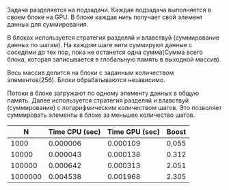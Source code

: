 Задача разделяется на подзадачи. Каждая подзадача выполняется в своем блоке на GPU. В блоке каждая нить получает свой элемент данных для суммирования.

В блоках используется стратегия разделяй и влавствуй (суммирование данных по шагам). На каждом шаге нити суммируют данные с соседями до тех пор, пока не останется одна сумма(Сумма всего блока, которая записывается в глобальную память в выходной массив).

Весь массив делится на блоки с заданным количеством элементов(256). Блоки обрабатываются независимо.

Потоки в блоке загружают по одному элементу данных в общую память. Далее используется стратегия разделяй и влавствуй (суммирование) с логарифмическим количеством шагов. Это позволяет суммировать элементы в блоке за меньшее количество шагов.

| N                   | Time CPU (sec)  | Time GPU (sec)  | Boost               |
|---------------------|-----------------|-----------------|---------------------|
| 1000                | 0.000006        | 0.000109        | 0,055               |
| 10000               | 0.000043        | 0.000138        | 0.312               |
| 100000              | 0.000642        | 0.000313        | 2.051               |
| 1000000             | 0.004538        | 0.001968        | 2.305               |

